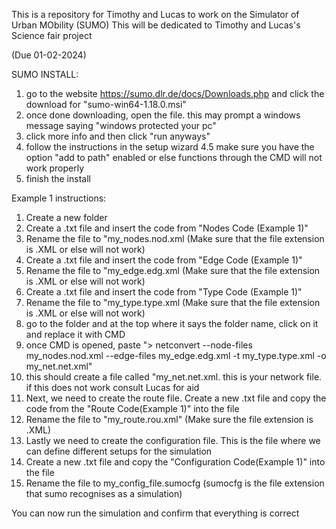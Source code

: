 This is a repository for Timothy and Lucas to work on the Simulator of Urban MObility (SUMO) 
This will be dedicated to Timothy and Lucas's Science fair project

(Due 01-02-2024)

SUMO INSTALL:
1. go to the website https://sumo.dlr.de/docs/Downloads.php and click the download for "sumo-win64-1.18.0.msi"
2. once done downloading, open the file. this may prompt a windows message saying "windows protected your pc"
3. click more info and then click "run anyways"
4. follow the instructions in the setup wizard
  4.5 make sure you have the option "add to path" enabled or else functions through the CMD will not work properly
5. finish the install

Example 1 instructions:
1. Create a new folder
2. Create a .txt file and insert the code from "Nodes Code (Example 1)"
3. Rename the file to "my_nodes.nod.xml (Make sure that the file extension is .XML or else will not work)
4. Create a .txt file and insert the code from "Edge Code (Example 1)"
5. Rename the file to "my_edge.edg.xml (Make sure that the file extension is .XML or else will not work)
6. Create a .txt file and insert the code from "Type Code (Example 1)"
7. Rename the file to "my_type.type.xml (Make sure that the file extension is .XML or else will not work)
8. go to the folder and at the top where it says the folder name, click on it and replace it with CMD
9. once CMD is opened, paste "> netconvert --node-files my_nodes.nod.xml --edge-files my_edge.edg.xml -t my_type.type.xml -o my_net.net.xml"
10. this should create a file called "my_net.net.xml. this is your network file. if this does not work consult Lucas for aid
11. Next, we need to create the route file. Create a new .txt file and copy the code from the "Route Code(Example 1)" into the file
12. Rename the file to "my_route.rou.xml" (Make sure the file extension is .XML)
13. Lastly we need to create the configuration file. This is the file where we can define different setups for the simulation
14. Create a new .txt file and copy the "Configuration Code(Example 1)" into the file
15. Rename the file to my_config_file.sumocfg (sumocfg is the file extension that sumo recognises as a simulation)

You can now run the simulation and confirm that everything is correct
